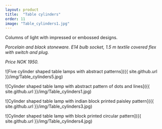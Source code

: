 ```yaml
---
layout: product
title:  "Table cylinders"
order: 11
image: "Table_cylinders1.jpg"
---
```

Columns of light with impressed or embossed designs.

*Porcelain and black stoneware. E14 bulb socket, 1.5 m textile covered flex with switch and plug.*

*Price NOK 1950.*

![Five cylinder shaped table lamps with abstract patterns]({{ site.github.url }}/img/Table_cylinders5.jpg)

![Cylinder shaped table lamp with abstract pattern of dots and lines]({{ site.github.url }}/img/Table_cylinders1.jpg)

![Cylinder shaped table lamp with indian block printed paisley pattern]({{ site.github.url }}/img/Table_cylinders3.jpg)

![Cylinder shaped table lamp with block printed circular pattern]({{ site.github.url }}/img/Table_cylinders4.jpg)
